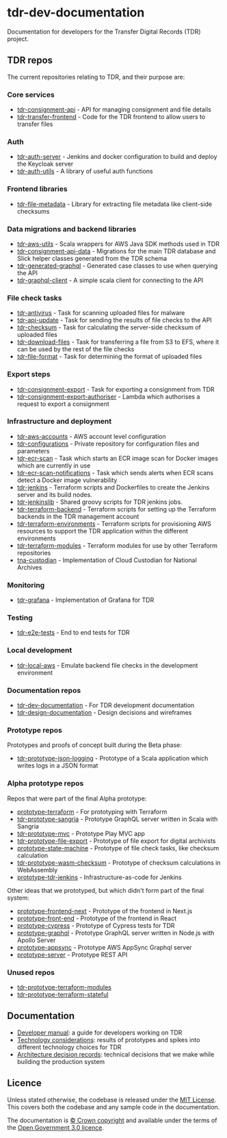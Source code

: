 # tdr-dev-documentation
Documentation for developers for the Transfer Digital Records (TDR) project.

## TDR repos

The current repositories relating to TDR, and their purpose are:

### Core services

- [tdr-consignment-api](https://github.com/nationalarchives/tdr-consignment-api) - API for managing consignment and file details
- [tdr-transfer-frontend](https://github.com/nationalarchives/tdr-transfer-frontend) - Code for the TDR frontend to allow users to transfer files

### Auth

- [tdr-auth-server](https://github.com/nationalarchives/tdr-auth-server) - Jenkins and docker configuration to build and deploy the Keycloak server
- [tdr-auth-utils](https://github.com/nationalarchives/tdr-auth-utils) - A library of useful auth functions

### Frontend libraries

- [tdr-file-metadata](https://github.com/nationalarchives/tdr-file-metadata) - Library for extracting file metadata like client-side checksums

### Data migrations and backend libraries

- [tdr-aws-utils](https://github.com/nationalarchives/tdr-aws-utils) - Scala wrappers for AWS Java SDK methods used in TDR
- [tdr-consignment-api-data](https://github.com/nationalarchives/tdr-consignment-api-data) - Migrations for the main TDR database and Slick helper classes generated from the TDR schema
- [tdr-generated-graphql](https://github.com/nationalarchives/tdr-generated-graphql) - Generated case classes to use when querying the API
- [tdr-graphql-client](https://github.com/nationalarchives/tdr-graphql-client) - A simple scala client for connecting to the API

### File check tasks

- [tdr-antivirus](https://github.com/nationalarchives/tdr-antivirus/) - Task for scanning uploaded files for malware
- [tdr-api-update](https://github.com/nationalarchives/tdr-api-update/) - Task for sending the results of file checks to the API
- [tdr-checksum](https://github.com/nationalarchives/tdr-checksum/) - Task for calculating the server-side checksum of uploaded files
- [tdr-download-files](https://github.com/nationalarchives/tdr-download-files/) - Task for transferring a file from S3 to EFS, where it can be used by the rest of the file checks
- [tdr-file-format](https://github.com/nationalarchives/tdr-file-format/) - Task for determining the format of uploaded files

### Export steps

- [tdr-consignment-export](https://github.com/nationalarchives/tdr-consignment-export) - Task for exporting a consignment from TDR
- [tdr-consignment-export-authoriser](https://github.com/nationalarchives/tdr-consignment-export-authoriser) - Lambda which authorises a request to export a consignment

### Infrastructure and deployment

- [tdr-aws-accounts](https://github.com/nationalarchives/tdr-aws-accounts) - AWS account level configuration
- [tdr-configurations](https://github.com/nationalarchives/tdr-configurations) - Private repository for configuration files and parameters
- [tdr-ecr-scan](https://github.com/nationalarchives/tdr-ecr-scan) - Task which starts an ECR image scan for Docker images which are currently in use
- [tdr-ecr-scan-notifications](https://github.com/nationalarchives/tdr-ecr-scan-notifications) - Task which sends alerts when ECR scans detect a Docker image vulnerability
- [tdr-jenkins](https://github.com/nationalarchives/tdr-jenkins) - Terraform scripts and Dockerfiles to create the Jenkins server and its build nodes.
- [tdr-jenkinslib](https://github.com/nationalarchives/tdr-jenkinslib) - Shared groovy scripts for TDR jenkins jobs.
- [tdr-terraform-backend](https://github.com/nationalarchives/tdr-terraform-backend) - Terraform scripts for setting up the Terraform backends in the TDR management account
- [tdr-terraform-environments](https://github.com/nationalarchives/tdr-terraform-environments) - Terraform scripts for provisioning AWS resources to support the TDR application within the different environments
- [tdr-terraform-modules](https://github.com/nationalarchives/tdr-terraform-modules) - Terraform modules for use by other Terraform repositories
- [tna-custodian](https://github.com/nationalarchives/tna-custodian) - Implementation of Cloud Custodian for National Archives

### Monitoring

- [tdr-grafana](https://github.com/nationalarchives/tdr-grafana) - Implementation of Grafana for TDR

### Testing

- [tdr-e2e-tests](https://github.com/nationalarchives/tdr-e2e-tests) - End to end tests for TDR

### Local development

- [tdr-local-aws](https://github.com/nationalarchives/tdr-local-aws) - Emulate backend file checks in the development environment

### Documentation repos

- [tdr-dev-documentation](https://github.com/nationalarchives/tdr-dev-documentation) - For TDR development documentation
- [tdr-design-documentation](https://github.com/nationalarchives/tdr-design-documentation) - Design decisions and wireframes

### Prototype repos

Prototypes and proofs of concept built during the Beta phase:

- [tdr-prototype-json-logging](https://github.com/nationalarchives/tdr-prototype-json-logging) - Prototype of a Scala application which writes logs in a JSON format

### Alpha prototype repos

Repos that were part of the final Alpha prototype:

- [prototype-terraform](https://github.com/nationalarchives/prototype-terraform) - For prototyping with Terraform
- [tdr-prototype-sangria](https://github.com/nationalarchives/tdr-prototype-sangria) - Prototype GraphQL server written in Scala with Sangria
- [tdr-prototype-mvc](https://github.com/nationalarchives/tdr-prototype-mvc) - Prototype Play MVC app
- [tdr-prototype-file-export](https://github.com/nationalarchives/tdr-prototype-file-export) - Prototype of file export for digital archivists
- [prototype-state-machine](https://github.com/nationalarchives/prototype-state-machine) - Prototype of file check tasks, like checksum calculation
- [tdr-prototype-wasm-checksum](https://github.com/nationalarchives/tdr-prototype-wasm-checksum) - Prototype of checksum calculations in WebAssembly
- [prototype-tdr-jenkins](https://github.com/nationalarchives/prototype-tdr-jenkins) - Infrastructure-as-code for Jenkins

Other ideas that we prototyped, but which didn't form part of the final system:

- [prototype-frontend-next](https://github.com/nationalarchives/prototype-frontend-next) - Prototype of the frontend in Next.js
- [prototype-front-end](https://github.com/nationalarchives/prototype-front-end) - Prototype of the frontend in React
- [prototype-cypress](https://github.com/nationalarchives/prototype-cypress) - Prototype of Cypress tests for TDR
- [prototype-graphql](https://github.com/nationalarchives/prototype-graphql) - Prototype GraphQL server written in Node.js with Apollo Server
- [prototype-appsync](https://github.com/nationalarchives/prototype-appsync) - Prototype AWS AppSync Graphql server
- [prototype-server](https://github.com/nationalarchives/prototype-server) - Prototype REST API

### Unused repos

- [tdr-prototype-terraform-modules](https://github.com/nationalarchives/tdr-prototype-terraform-modules)
- [tdr-prototype-terraform-stateful](https://github.com/nationalarchives/tdr-prototype-terraform-stateful)

## Documentation

* [Developer manual](manual/README.md): a guide for developers working on TDR
* [Technology considerations](technology-considerations/README.md): results of
  prototypes and spikes into different technology choices for TDR
* [Architecture decision records](architecture-decision-records/README.md):
  technical decisions that we make while building the production system

## Licence

Unless stated otherwise, the codebase is released under the [MIT
License](LICENCE). This covers both the codebase and any sample code in the
documentation.

The documentation is [© Crown copyright][crown-copyright] and available under
the terms of the [Open Government 3.0 licence][ogl].

[crown-copyright]: https://www.nationalarchives.gov.uk/information-management/re-using-public-sector-information/uk-government-licensing-framework/crown-copyright/
[ogl]: http://www.nationalarchives.gov.uk/doc/open-government-licence/version/3/
